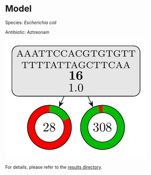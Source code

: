 
# Model

Species: *Escherichia coli*

Antibiotic: Aztreonam

<a href="./model.pdf"><img src="./model.png" /></a>

For details, please refer to the [results directory](../../../../../results/cart_b/escherichia%20coli/aztreonam/repeat_3/).

